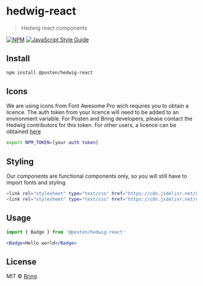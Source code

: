 # hedwig-react

> Hedwig react components

[![NPM](https://img.shields.io/npm/v/hedwig-react.svg)](https://www.npmjs.com/package/hedwig-react) [![JavaScript Style Guide](https://img.shields.io/badge/code_style-standard-brightgreen.svg)](https://standardjs.com)

## Install

```bash
npm install @posten/hedwig-react
```

## Icons
We are using icons from Font Awesome Pro wich requires you to obtain a licence. The auth token from your licence will need to be added to an environment variable. For Posten and Bring developers, please contact the Hedwig contributors for this token. For other users, a licence can be obtained <a href="https://fontawesome.com">here</a>

```bash
export NPM_TOKEN=[your auth token]
```

## Styling
Our components are functional components only, so you will still have to import fonts and styling 
```bash
<link rel="stylesheet" type="text/css" href="https://cdn.jsdelivr.net/npm/@posten/hedwig@{version}/assets/fonts.css">
<link rel="stylesheet" type="text/css" href="https://cdn.jsdelivr.net/npm/@posten/hedwig@{version}/dist/{posten/bring}.css">
```

## Usage

```jsx
import { Badge } from '@posten/hedwig-react'

<Badge>Hello world</Badge>
```

## License

MIT © [Bring](https://github.com/Bring)
